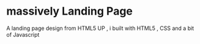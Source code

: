 # massively Landing Page

A landing page design from HTML5 UP , i built with HTML5 , CSS and a bit of Javascript
